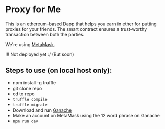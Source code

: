 # Proxy for Me

This is an ethereum-based Dapp that helps you earn in ether for putting proxies for your friends. The smart contract ensures a trust-worthy transaction between both the parties.

We're using [MetaMask](https://metamask.io/).

!!! Not deployed yet :/ (But soon)

## Steps to use (on local host only):

* npm install -g truffle
* git clone repo
* cd to repo
* `truffle compile`
* `truffle migrate`
* Download and run [Ganache](http://truffleframework.com/ganache/)
* Make an account on MetaMask using the 12 word phrase on Ganache
* `npm run dev`